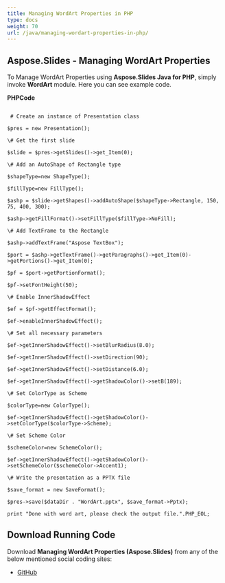 ```yaml
---
title: Managing WordArt Properties in PHP
type: docs
weight: 70
url: /java/managing-wordart-properties-in-php/
---
```


## **Aspose.Slides - Managing WordArt Properties**
To Manage WordArt Properties using **Aspose.Slides Java for PHP**, simply invoke **WordArt** module. Here you can see example code.

**PHPCode**

```

 # Create an instance of Presentation class

$pres = new Presentation();

\# Get the first slide

$slide = $pres->getSlides()->get_Item(0);

\# Add an AutoShape of Rectangle type

$shapeType=new ShapeType();

$fillType=new FillType();

$ashp = $slide->getShapes()->addAutoShape($shapeType->Rectangle, 150, 75, 400, 300);

$ashp->getFillFormat()->setFillType($fillType->NoFill);

\# Add TextFrame to the Rectangle

$ashp->addTextFrame("Aspose TextBox");

$port = $ashp->getTextFrame()->getParagraphs()->get_Item(0)->getPortions()->get_Item(0);

$pf = $port->getPortionFormat();

$pf->setFontHeight(50);

\# Enable InnerShadowEffect

$ef = $pf->getEffectFormat();

$ef->enableInnerShadowEffect();

\# Set all necessary parameters

$ef->getInnerShadowEffect()->setBlurRadius(8.0);

$ef->getInnerShadowEffect()->setDirection(90);

$ef->getInnerShadowEffect()->setDistance(6.0);

$ef->getInnerShadowEffect()->getShadowColor()->setB(189);

\# Set ColorType as Scheme

$colorType=new ColorType();

$ef->getInnerShadowEffect()->getShadowColor()->setColorType($colorType->Scheme);

\# Set Scheme Color

$schemeColor=new SchemeColor();

$ef->getInnerShadowEffect()->getShadowColor()->setSchemeColor($schemeColor->Accent1);

\# Write the presentation as a PPTX file

$save_format = new SaveFormat();

$pres->save($dataDir . "WordArt.pptx", $save_format->Pptx);

print "Done with word art, please check the output file.".PHP_EOL;

```
## **Download Running Code**
Download **Managing WordArt Properties (Aspose.Slides)** from any of the below mentioned social coding sites:

- [GitHub](https://github.com/aspose-slides/Aspose.Slides-for-Java/blob/master/Plugins/Aspose_Slides_Java_for_PHP/src/aspose/slides/WorkingWithText/WordArt.php)
